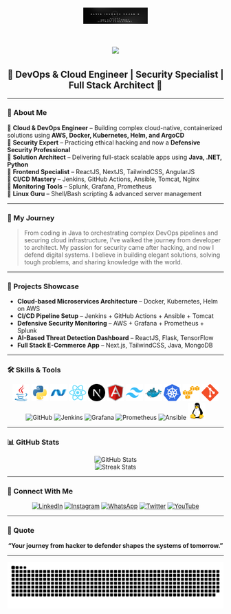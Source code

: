 <!-- README.md - Premium Professional GitHub Profile -->

<!-- Logo -->
<p align="center">
  <img src="https://github.com/allwinrajan/allwinrajan/blob/dec3c4ec7425955cd0ec30fd8f87688e3d5423b5/alvin%20irudaya%20rajan%20s.png" alt="Alvin Irudaya Rajan Logo" width="150"/>
</p>

<h1 align="center">
  <img src="https://readme-typing-svg.herokuapp.com/?font=Righteous&size=35&center=true&vCenter=true&width=600&height=70&duration=4000&lines=Hi+There!+👋;+I'm+Alvin+Irudaya+Rajan!" />
</h1>

<h2 align="center">🚀 DevOps & Cloud Engineer | Security Specialist | Full Stack Architect 🚀</h2>

---

### 🧠 About Me

🔹 **Cloud & DevOps Engineer** – Building complex cloud-native, containerized solutions using **AWS, Docker, Kubernetes, Helm, and ArgoCD**  
🔹 **Security Expert** – Practicing ethical hacking and now a **Defensive Security Professional**  
🔹 **Solution Architect** – Delivering full-stack scalable apps using **Java, .NET, Python**  
🔹 **Frontend Specialist** – ReactJS, NextJS, TailwindCSS, AngularJS  
🔹 **CI/CD Mastery** – Jenkins, GitHub Actions, Ansible, Tomcat, Nginx  
🔹 **Monitoring Tools** – Splunk, Grafana, Prometheus  
🔹 **Linux Guru** – Shell/Bash scripting & advanced server management

---

### 🧩 My Journey
> From coding in Java to orchestrating complex DevOps pipelines and securing cloud infrastructure, I’ve walked the journey from developer to architect. My passion for security came after hacking, and now I defend digital systems. I believe in building elegant solutions, solving tough problems, and sharing knowledge with the world.

---

### 🧪 Projects Showcase
- **Cloud-based Microservices Architecture** – Docker, Kubernetes, Helm on AWS
- **CI/CD Pipeline Setup** – Jenkins + GitHub Actions + Ansible + Tomcat
- **Defensive Security Monitoring** – AWS + Grafana + Prometheus + Splunk
- **AI-Based Threat Detection Dashboard** – ReactJS, Flask, TensorFlow
- **Full Stack E-Commerce App** – Next.js, TailwindCSS, Java, MongoDB

---

### 🛠️ Skills & Tools
<p align="center">
  <img src="https://raw.githubusercontent.com/devicons/devicon/master/icons/java/java-original.svg" width="40" title="Java"/>
  <img src="https://raw.githubusercontent.com/devicons/devicon/master/icons/python/python-original.svg" width="40" title="Python"/>
  <img src="https://raw.githubusercontent.com/devicons/devicon/master/icons/dot-net/dot-net-original.svg" width="40" title=".NET"/>
  <img src="https://raw.githubusercontent.com/devicons/devicon/master/icons/react/react-original.svg" width="40" title="ReactJS"/>
  <img src="https://raw.githubusercontent.com/devicons/devicon/master/icons/nextjs/nextjs-original.svg" width="40" title="NextJS"/>
  <img src="https://raw.githubusercontent.com/devicons/devicon/master/icons/angularjs/angularjs-original.svg" width="40" title="AngularJS"/>
  <img src="https://raw.githubusercontent.com/devicons/devicon/master/icons/tailwindcss/tailwindcss-plain.svg" width="40" title="TailwindCSS"/>
  <img src="https://raw.githubusercontent.com/devicons/devicon/master/icons/docker/docker-original.svg" width="40" title="Docker"/>
  <img src="https://raw.githubusercontent.com/devicons/devicon/master/icons/kubernetes/kubernetes-plain.svg" width="40" title="Kubernetes"/>
  <img src="https://raw.githubusercontent.com/devicons/devicon/master/icons/amazonwebservices/amazonwebservices-original.svg" width="40" title="AWS"/>
  <img src="https://raw.githubusercontent.com/devicons/devicon/master/icons/git/git-original.svg" width="40" title="Git"/>
  <img src="https://www.vectorlogo.zone/logos/github/github-icon.svg" width="40" title="GitHub"/>
  <img src="https://www.vectorlogo.zone/logos/jenkins/jenkins-icon.svg" width="40" title="Jenkins"/>
  <img src="https://www.vectorlogo.zone/logos/grafana/grafana-icon.svg" width="40" title="Grafana"/>
  <img src="https://www.vectorlogo.zone/logos/prometheusio/prometheusio-icon.svg" width="40" title="Prometheus"/>
  <img src="https://www.vectorlogo.zone/logos/ansible/ansible-icon.svg" width="40" title="Ansible"/>
  <img src="https://raw.githubusercontent.com/devicons/devicon/master/icons/linux/linux-original.svg" width="40" title="Linux"/>
</p>

---

### 📊 GitHub Stats
<p align="center">
  <img src="https://github-readme-stats.vercel.app/api?username=allwinrajan&show_icons=true&theme=vision-friendly-dark" alt="GitHub Stats" />
  <br/>
  <img src="https://github-readme-streak-stats.herokuapp.com/?user=allwinrajan&theme=dark" alt="Streak Stats"/>
</p>

---

### 📱 Connect With Me
<p align="center">
  <a href="https://www.linkedin.com/in/alvinirudayarajan" target="_blank"><img src="https://img.icons8.com/color/48/000000/linkedin.png" title="LinkedIn"/></a>
  <a href="https://www.instagram.com/alvinrajan.in" target="_blank"><img src="https://img.icons8.com/color/48/000000/instagram-new.png" title="Instagram"/></a>
  <a href="https://wa.me/9025419508" target="_blank"><img src="https://img.icons8.com/color/48/000000/whatsapp.png" title="WhatsApp"/></a>
  <a href="https://twitter.com/alvinrajann" target="_blank"><img src="https://img.icons8.com/color/48/000000/twitter--v1.png" title="Twitter"/></a>
  <a href="https://youtube.com/@your_channel" target="_blank"><img src="https://img.icons8.com/color/48/000000/youtube-play.png" title="YouTube"/></a>
</p>

---

### 💬 Quote
<p align="center"><strong>“Your journey from hacker to defender shapes the systems of tomorrow.”</strong></p>

---

<p align="center">
  <img alt="snake" src="https://raw.githubusercontent.com/salesp07/salesp07/output/github-contribution-grid-snake.svg" />
</p>
